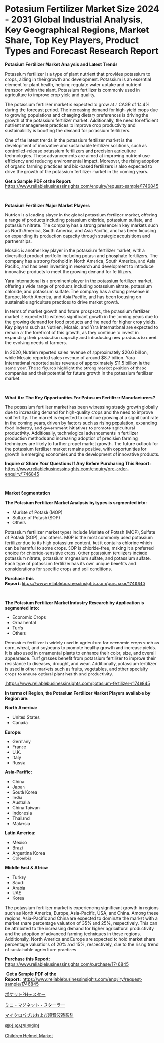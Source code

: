 <p><h1>Potasium Fertilizer Market Size 2024 - 2031 Global Industrial Analysis, Key Geographical Regions, Market Share, Top Key Players, Product Types and Forecast Research Report</h1></p><p><strong>Potasium Fertilizer Market Analysis and Latest Trends</strong></p>
<p><p>Potassium fertilizer is a type of plant nutrient that provides potassium to crops, aiding in their growth and development. Potassium is an essential element for plant health, helping regulate water uptake and nutrient transport within the plant. Potassium fertilizer is commonly used in agriculture to improve crop yield and quality.</p><p>The potassium fertilizer market is expected to grow at a CAGR of 14.4% during the forecast period. The increasing demand for high-yield crops due to growing populations and changing dietary preferences is driving the growth of the potassium fertilizer market. Additionally, the need for efficient nutrient management practices to improve crop productivity and sustainability is boosting the demand for potassium fertilizers.</p><p>One of the latest trends in the potassium fertilizer market is the development of innovative and sustainable fertilizer solutions, such as controlled-release potassium fertilizers and precision agriculture technologies. These advancements are aimed at improving nutrient use efficiency and reducing environmental impact. Moreover, the rising adoption of organic farming practices and bio-based fertilizers is also expected to drive the growth of the potassium fertilizer market in the coming years.</p></p>
<p><strong>Get a Sample PDF of the Report:&nbsp;</strong> <a href="https://www.reliablebusinessinsights.com/enquiry/request-sample/1746845">https://www.reliablebusinessinsights.com/enquiry/request-sample/1746845</a></p>
<p>&nbsp;</p>
<p><strong>Potasium Fertilizer Major Market Players</strong></p>
<p><p>Nutrien is a leading player in the global potassium fertilizer market, offering a range of products including potassium chloride, potassium sulfate, and potassium nitrate. The company has a strong presence in key markets such as North America, South America, and Asia Pacific, and has been focusing on expanding its production capacity through strategic acquisitions and partnerships.</p><p>Mosaic is another key player in the potassium fertilizer market, with a diversified product portfolio including potash and phosphate fertilizers. The company has a strong foothold in North America, South America, and Asia Pacific, and has been investing in research and development to introduce innovative products to meet the growing demand for fertilizers.</p><p>Yara International is a prominent player in the potassium fertilizer market, offering a wide range of products including potassium nitrate, potassium chloride, and potassium sulfate. The company has a strong presence in Europe, North America, and Asia Pacific, and has been focusing on sustainable agriculture practices to drive market growth.</p><p>In terms of market growth and future prospects, the potassium fertilizer market is expected to witness significant growth in the coming years due to the growing demand for food products and the need for higher crop yields. Key players such as Nutrien, Mosaic, and Yara International are expected to remain at the forefront of this growth, as they continue to invest in expanding their production capacity and introducing new products to meet the evolving needs of farmers.</p><p>In 2020, Nutrien reported sales revenue of approximately $20.6 billion, while Mosaic reported sales revenue of around $8.7 billion. Yara International reported sales revenue of approximately $11.5 billion in the same year. These figures highlight the strong market position of these companies and their potential for future growth in the potassium fertilizer market.</p></p>
<p>&nbsp;</p>
<p><strong>What Are The Key Opportunities For Potasium Fertilizer Manufacturers?</strong></p>
<p><p>The potassium fertilizer market has been witnessing steady growth globally due to increasing demand for high-quality crops and the need to improve soil fertility. The market is expected to continue growing at a significant rate in the coming years, driven by factors such as rising population, expanding food industry, and government initiatives to promote agricultural productivity. Additionally, technological advancements in fertilizer production methods and increasing adoption of precision farming techniques are likely to further propel market growth. The future outlook for the potassium fertilizer market remains positive, with opportunities for growth in emerging economies and the development of innovative products.</p></p>
<p><strong>Inquire or Share Your Questions If Any Before Purchasing This Report:</strong> <a href="https://www.reliablebusinessinsights.com/enquiry/pre-order-enquiry/1746845">https://www.reliablebusinessinsights.com/enquiry/pre-order-enquiry/1746845</a></p>
<p>&nbsp;</p>
<p><strong>Market Segmentation</strong></p>
<p><strong>The Potasium Fertilizer Market Analysis by types is segmented into:</strong></p>
<p><ul><li>Muriate of Potash (MOP)</li><li>Sulfate of Potash (SOP)</li><li>Others</li></ul></p>
<p><p>Potassium fertilizer market types include Muriate of Potash (MOP), Sulfate of Potash (SOP), and others. MOP is the most commonly used potassium fertilizer due to its high potassium content, but it contains chlorine which can be harmful to some crops. SOP is chloride-free, making it a preferred choice for chloride-sensitive crops. Other potassium fertilizers include potassium nitrate, potassium magnesium sulfate, and potassium sulfate. Each type of potassium fertilizer has its own unique benefits and considerations for specific crops and soil conditions.</p></p>
<p><strong>Purchase this Report:&nbsp;</strong><a href="https://www.reliablebusinessinsights.com/purchase/1746845">https://www.reliablebusinessinsights.com/purchase/1746845</a></p>
<p>&nbsp;</p>
<p><strong>The Potasium Fertilizer Market Industry Research by Application is segmented into:</strong></p>
<p><ul><li>Economic Crops</li><li>Ornamental</li><li>Turfs</li><li>Others</li></ul></p>
<p><p>Potassium fertilizer is widely used in agriculture for economic crops such as corn, wheat, and soybeans to promote healthy growth and increase yields. It is also used in ornamental plants to enhance their color, size, and overall appearance. Turf grasses benefit from potassium fertilizer to improve their resistance to diseases, drought, and wear. Additionally, potassium fertilizer is used in other markets such as fruits, vegetables, and other specialty crops to ensure optimal plant health and productivity.</p></p>
<p><a href="https://www.reliablebusinessinsights.com/potasium-fertilizer-r1746845">&nbsp;https://www.reliablebusinessinsights.com/potasium-fertilizer-r1746845</a></p>
<p><strong>In terms of Region, the Potasium Fertilizer Market Players available by Region are:</strong></p>
<p>
    <p> <strong> North America: </strong>
        <ul>
            <li>United States</li>
            <li>Canada</li>
        </ul>
        </p> 
    <p> <strong> Europe: </strong>
        <ul>
            <li>Germany</li>
            <li>France</li>
            <li>U.K.</li>
            <li>Italy</li>
            <li>Russia</li>
        </ul>
        </p> 
    <p> <strong> Asia-Pacific: </strong>
        <ul>
            <li>China</li>
            <li>Japan</li>
            <li>South Korea</li>
            <li>India</li>
            <li>Australia</li>
            <li>China Taiwan</li>
            <li>Indonesia</li>
            <li>Thailand</li>
            <li>Malaysia</li>
        </ul>
        </p> 
    <p> <strong> Latin America: </strong>
        <ul>
            <li>Mexico</li>
            <li>Brazil</li>
            <li>Argentina Korea</li>
            <li>Colombia</li>
        </ul>
        </p> 
    <p> <strong> Middle East & Africa: </strong>
        <ul>
            <li>Turkey</li>
            <li>Saudi</li>
            <li>Arabia</li>
            <li>UAE</li>
            <li>Korea</li>
        </ul>
    </p>
    </p>
<p><p>The potassium fertilizer market is experiencing significant growth in regions such as North America, Europe, Asia-Pacific, USA, and China. Among these regions, Asia-Pacific and China are expected to dominate the market with a market share percentage valuation of 35% and 25%, respectively. This can be attributed to the increasing demand for higher agricultural productivity and the adoption of advanced farming techniques in these regions. Additionally, North America and Europe are expected to hold market share percentage valuations of 20% and 15%, respectively, due to the rising trend of sustainable agriculture practices.</p></p>
<p><strong>Purchase this Report: </strong><a href="https://www.reliablebusinessinsights.com/purchase/1746845">https://www.reliablebusinessinsights.com/purchase/1746845</a></p>
<p>&nbsp;<strong>Get a Sample PDF of the Report:&nbsp;&nbsp;</strong><a href="https://www.reliablebusinessinsights.com/enquiry/request-sample/1746845">https://www.reliablebusinessinsights.com/enquiry/request-sample/1746845</a></p>
<p><strong></strong></p>
<p><p><a href="https://medium.com/@ddoggettbruce16/%E3%83%9D%E3%82%B1%E3%83%83%E3%83%88ph%E3%83%86%E3%82%B9%E3%82%BF%E3%83%BC%E5%B8%82%E5%A0%B4%E3%81%AE%E5%8B%95%E5%90%91%E3%81%A8%E6%88%90%E9%95%B7%E3%83%89%E3%83%A9%E3%82%A4%E3%83%90%E3%83%BC%E3%82%92%E5%88%86%E6%9E%90%E3%81%97-2024%E5%B9%B4%E3%81%8B%E3%82%892031%E5%B9%B4%E3%81%BE%E3%81%A7%E3%81%AE%E4%BA%88%E6%B8%AC%E3%82%92%E8%A1%8C%E3%81%84%E3%81%BE%E3%81%99-eb4e9e918666">ポケットPHテスター</a></p><p><a href="https://medium.com/@grarrity46851/%E3%83%9F%E3%83%8B%E7%A3%81%E6%B0%97%E6%92%B9%E6%8B%8C%E5%99%A8%E5%B8%82%E5%A0%B4%E5%B1%95%E6%9C%9B-%E5%AE%8C%E5%85%A8%E3%81%AA%E7%94%A3%E6%A5%AD%E5%88%86%E6%9E%90-2024%E5%B9%B4%E3%81%8B%E3%82%892031%E5%B9%B4-8cfe32b09ffc">ミニ・マグネット・スターラー</a></p><p><a href="https://github.com/DeonBoer2023/Market-Research-Report-List-1/blob/main/5190544119577.md">マイクロバブルおよび超音波造影剤</a></p><p><a href="https://github.com/Elenrrera7685/Market-Research-Report-List-2/blob/main/8058623126776.md">에어 옥시젠 블렌더</a></p><p><a href="https://github.com/provorikovar/Market-Research-Report-List-4/blob/main/children-helmet-market.md">Children Helmet Market</a></p></p>